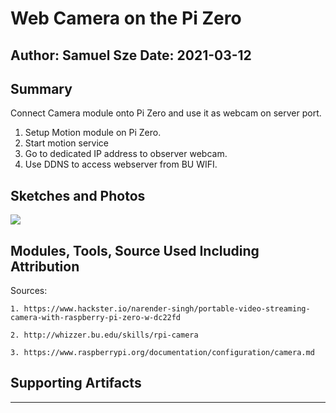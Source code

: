 #  Web Camera on the Pi Zero

Author: Samuel Sze
Date: 2021-03-12
-----

## Summary
Connect Camera module onto Pi Zero and use it as webcam on server port. 
1. Setup Motion module on Pi Zero. 
2. Start motion service
3. Go to dedicated IP address to observer webcam.
4. Use DDNS to access webserver from BU WIFI.

## Sketches and Photos
<img src="images/yes.png" width="" height="" />

## Modules, Tools, Source Used Including Attribution
Sources:

    1. https://www.hackster.io/narender-singh/portable-video-streaming-camera-with-raspberry-pi-zero-w-dc22fd

    2. http://whizzer.bu.edu/skills/rpi-camera
    
    3. https://www.raspberrypi.org/documentation/configuration/camera.md

## Supporting Artifacts


-----
